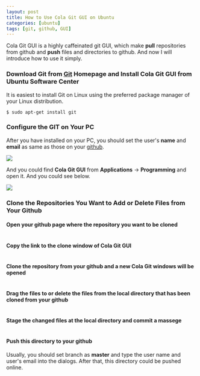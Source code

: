 ```yaml
---
layout: post
title: How to Use Cola Git GUI on Ubuntu
categories: [ubuntu]
tags: [git, github, GUI]
---
```


Cola Git GUI is a highly caffeinated git GUI, which make **pull** repositories from github and **push** files and directories to github. And now I will introduce how to use it simply.

### Download Git from [Git](http://git-scm.com/download) Homepage and Install **Cola Git GUI** from **Ubuntu Software Center**

It is easiest to install Git on Linux using the preferred package manager of your Linux distribution.

```
$ sudo apt-get install git
```
### Configure the GIT on Your PC

After you have installed on your PC, you should set the user's **name** and **email** as same as those on your [github](https://github.com).

![](http://i.imgur.com/YszI0vW.png)

And you could find **Cola Git GUI** from **Applications** -> **Programming** and open it. And you could see below.

![](http://i.imgur.com/XE09q4E.png)

### Clone the Repositories You Want to Add or Delete Files from Your Github

#### Open your github page where the repository you want to be cloned

![]()

#### Copy the link to the clone window of Cola Git GUI

![]()

#### Clone the repository from your github and a new Cola Git windows will be opened

![]()

#### Drag the files to or delete the files from the local directory that has been cloned from your github

![]()

#### Stage the changed files at the local directory and commit a massege

![]()

#### Push this directory to your github 
Usually, you should set branch as **master** and type the user name and user's email into the dialogs. After that, this directory could be pushed online.

![]()




